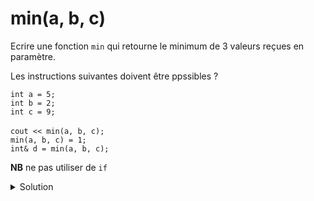 # min(a, b, c)
Ecrire une fonction `min` qui retourne le minimum de 3 valeurs reçues en paramètre.

Les instructions suivantes doivent être ppssibles ?

`int a = 5;`</br>
`int b = 2;`</br>
`int c = 9;`</br></br>
`cout << min(a, b, c);`</br>
`min(a, b, c) = 1;`</br>
`int& d = min(a, b, c);`

**NB** ne pas utiliser de `if`

<details>
<summary>Solution</summary>

~~~cpp

int& min(int& a, int& b, int& c) {
      return a < c ?
         a < c ? a : c :
         b < c ? b : c ;
}

~~~

</details>
